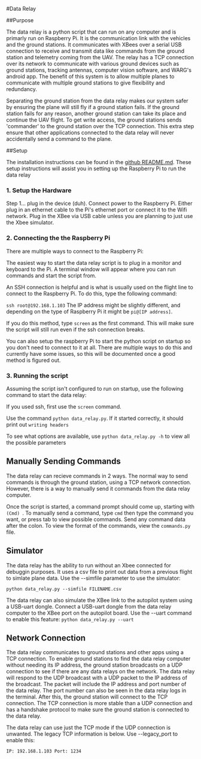 
#Data Relay

##Purpose

The data relay is a python script that can run on any computer and is primarly run on Raspberry Pi. It is the communication link with the vehicles and the ground stations. It communicates with XBees over a serial USB connection to receive and transmit data like commands from the ground station and telemetry coming from the UAV. The relay has a TCP connection over its network to communicate with various ground devices such as ground stations, tracking antennas, computer vision software, and WARG's android app. The benefit of this system is to allow multiple planes to communicate with multiple ground stations to give flexibility and redundancy.

Separating the ground station from the data relay makes our system safer by ensuring the plane will still fly if a ground station fails. If the ground station fails for any reason, another ground station can take its place and continue the UAV flight. To get write access, the ground stations sends 'commander' to the ground station over the TCP connection. This extra step ensure that other applications connected to the data relay will never accidentally send a command to the plane.

##Setup

The installation instructions can be found in the [github README.md](https://github.com/UWARG/data-relay-station). These setup instructions will assist you in setting up the Raspberry Pi to run the data relay

### 1. Setup the Hardware
Step 1... plug in the device (duh). Connect power to the Raspberry Pi. Either plug in an ethernet cable to the Pi's ethernet port or connect it to the Wifi network. Plug in the XBee via USB cable unless you are planning to just use the Xbee simulator.

### 2. Connecting the the Raspberry Pi
There are multiple ways to connect to the Raspberry Pi:

The easiest way to start the data relay script is to plug in a monitor and keyboard to the Pi. A terminal window will appear where you can run commands and start the script from.

An SSH connection is helpful and is what is usually used on the flight line to connect to the Raspberry Pi. To do this, type the following command:

`ssh root@192.168.1.103`
The IP address might be slightly different, and depending on the type of Raspberry Pi it might be `pi@[IP address]`.

If you do this method, type `screen` as the first command. This will make sure the script will still run even if the ssh connection breaks.

You can also setup the raspberry Pi to start the python script on startup so you don't need to connect to it at all. There are multiple ways to do this and currently have some issues, so this will be documented once a good method is figured out.

### 3. Running the script

Assuming the script isn't configured to run on startup, use the following command to start the data relay:

If you used ssh, first use the `screen` command.

Use the command `python data_relay.py`. If it started correctly, it should print out `writing headers`

To see what options are available, use `python data_relay.py -h` to view all the possible parameters


## Manually Sending Commands

The data relay can recieve commands in 2 ways. The normal way to send commands is through the ground station, using a TCP network connection. However, there is a way to manually send it commands from the data relay computer.

Once the script is started, a command prompt should come up, starting with `(Cmd) `. To manually send a command, type `cmd` then type the command you want, or press tab to view possible commands. Send any command data after the colon. To view the format of the commands, view the `commands.py` file.

## Simulator

The data relay has the ability to run without an Xbee connected for debuggin purposes. It uses a csv file to print out data from a previous flight to simlate plane data. Use the --simfile parameter to use the simulator:

`python data_relay.py --simfile FILENAME.csv`

The data relay can also simulate the XBee link to the autopilot system using a USB-uart dongle. Connect a USB-uart dongle from the data relay computer to the XBee port on the autopilot board. Use the --uart command to enable this feature:
`python data_relay.py --uart`

## Network Connection

The data relay communicates to ground stations and other apps using a TCP connection. To enable ground stations to find the data relay computer without needing its IP address, the ground station broadcasts on a UDP connection to see if there are any data relays on the network. The data relay will respond to the UDP broadcast with a UDP packet to the IP address of the broadcast. The packet will include the IP address and port number of the data relay. The port number can also be seen in the data relay logs in the terminal. After this, the ground station will connect to the TCP connection. The TCP connection is more stable than a UDP connection and has a handshake protocol to make sure the ground station is connected to the data relay.


The data relay can use just the TCP mode if the UDP connection is unwanted. The legacy TCP information is below. Use --legacy_port to enable this:

`IP: 192.168.1.103
Port: 1234`
